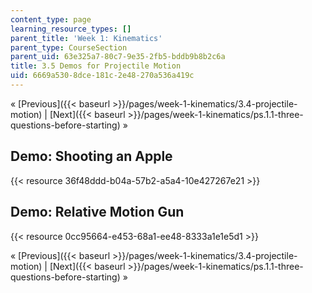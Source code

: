 ```yaml
---
content_type: page
learning_resource_types: []
parent_title: 'Week 1: Kinematics'
parent_type: CourseSection
parent_uid: 63e325a7-80c7-9e35-2fb5-bddb9b8b2c6a
title: 3.5 Demos for Projectile Motion
uid: 6669a530-8dce-181c-2e48-270a536a419c
---
```


« [Previous]({{< baseurl >}}/pages/week-1-kinematics/3.4-projectile-motion) | [Next]({{< baseurl >}}/pages/week-1-kinematics/ps.1.1-three-questions-before-starting) »

Demo: Shooting an Apple
-----------------------

{{< resource 36f48ddd-b04a-57b2-a5a4-10e427267e21 >}}

Demo: Relative Motion Gun
-------------------------

{{< resource 0cc95664-e453-68a1-ee48-8333a1e1e5d1 >}}

« [Previous]({{< baseurl >}}/pages/week-1-kinematics/3.4-projectile-motion) | [Next]({{< baseurl >}}/pages/week-1-kinematics/ps.1.1-three-questions-before-starting) »